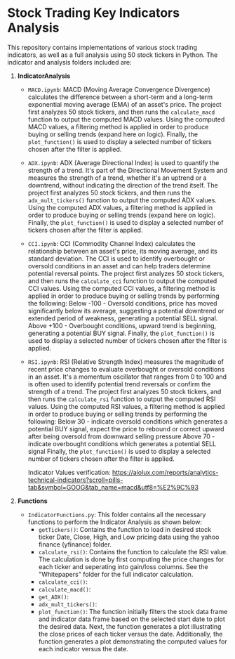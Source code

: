 # Stock Trading Key Indicators Analysis

This repository contains implementations of various stock trading indicators, as well as a full analysis using 50 stock tickers in Python. The indicator and analysis folders included are:

1. **IndicatorAnalysis**
   - `MACD.ipynb`: MACD (Moving Average Convergence Divergence) calculates the difference between a short-term and a long-term exponential moving average (EMA) of an asset's price. The project first analyzes 50 stock tickers, and then runs the `calculate_macd` function to output the computed MACD values. Using the computed MACD values, a filtering method is applied in order to produce buying or selling trends (expand here on logic). Finally, the `plot_function()` is used to display a selected number of tickers chosen after the filter is applied. 
   - `ADX.ipynb`: ADX (Average Directional Index) is used to quantify the strength of a trend. It's part of the Directional Movement System and measures the strength of a trend, whether it's an uptrend or a downtrend, without indicating the direction of the trend itself. The project first analyzes 50 stock tickers, and then runs the `adx_mult_tickers()` function to output the computed ADX values. Using the computed ADX values, a filtering method is applied in order to produce buying or selling trends (expand here on logic). Finally, the `plot_function()` is used to display a selected number of tickers chosen after the filter is applied. 
   - `CCI.ipynb`: CCI (Commodity Channel Index) calculates the relationship between an asset's price, its moving average, and its standard deviation. The CCI is used to identify overbought or oversold conditions in an asset and can help traders determine potential reversal points. The project first analyzes 50 stock tickers, and then runs the `calculate_cci` function to output the computed CCI values. Using the computed CCI values, a filtering method is applied in order to produce buying or selling trends by performing the following:
     Below -100 - Oversold conditions, price has moved significantly below its average, suggesting a potential downtrend or extended period of weakness, generating a potential SELL signal.
     Above +100 - Overbought conditions, upward trend is beginning, generating a potential BUY signal.
Finally, the `plot_function()` is used to display a selected number of tickers chosen after the filter is applied. 
   - `RSI.ipynb`: RSI (Relative Strength Index) measures the magnitude of recent price changes to evaluate overbought or oversold conditions in an asset. It's a momentum oscillator that ranges from 0 to 100 and is often used to identify potential trend reversals or confirm the strength of a trend. The project first analyzes 50 stock tickers, and then runs the `calculate_rsi` function to output the computed RSI values. Using the computed RSI values, a filtering method is applied in order to produce buying or selling trends by performing the following:
     Below 30 - indicate oversold conditions which generates a potential BUY signal, expect the price to rebound or correct upward after being oversold from downward selling pressure
     Above 70 - indicate overbought conditions which generates a potential SELL signal
Finally, the `plot_function()` is used to display a selected number of tickers chosen after the filter is applied. 
  
     Indicator Values verification: https://aiolux.com/reports/analytics-technical-indicators?scroll=pills-tab&symbol=GOOG&tab_name=macd&utf8=%E2%9C%93

2. **Functions**
   - `IndicatorFunctions.py`: This folder contains all the necessary functions to perform the Indicator Analysis as shown below:
        - `getTickers()`: Contains the function to load in desired stock ticker Date, Close, High, and Low pricing data using the yahoo finance (yfinance) folder.
        - `calculate_rsi()`: Contains the function to calculate the RSI value. The calculation is done by first computing the price changes for each ticker and seperating into gain/loss columns. See the "Whitepapers" folder for the full indicator calculation.
        - `calculate_cci()`:
        - `calculate_macd()`:
        - `get_ADX()`:
        - `adx_mult_tickers()`:
        - `plot_function()`: The function initially filters the stock data frame and indicator data frame based on the selected start date to plot the desired data. Next, the function generates a plot illustrating the close prices of each ticker versus the date. Additionally, the function generates a plot demonstrating the computed values for each indicator versus the date.
